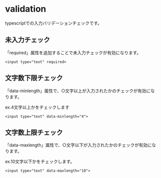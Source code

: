 # validation

typescriptでの入力バリデーションチェックです。


## 未入力チェック

「required」属性を追加することで未入力チェックが有効になります。  

```html:sample
<input type="text" required>
```

## 文字数下限チェック

「data-minlength」属性で、○文字以上が入力されたかのチェックが有効になります。  
  
ex.4文字以上かをチェックします

```html:sample
<input type="text" data-minlength="4">
```

## 文字数上限チェック

「data-maxlength」属性で、○文字以下が入力されたかのチェックが有効になります。  

ex.10文字以下かをチェックします。

```html:sample
<input type="text" data-maxlength="10">
```
